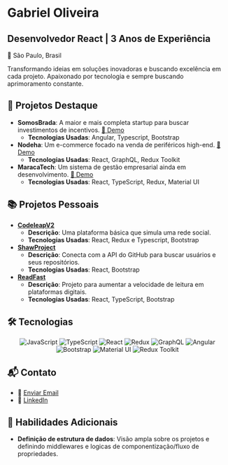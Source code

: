 # Gabriel Oliveira
## Desenvolvedor React | 3 Anos de Experiência

📍 São Paulo, Brasil

Transformando ideias em soluções inovadoras e buscando excelência em cada projeto. Apaixonado por tecnologia e sempre buscando aprimoramento constante.

## 🌱 Projetos Destaque
 <!-- 2. Descrição dos Projetos -->

- **SomosBrada**: A maior e mais completa startup para buscar investimentos de incentivos. [🚀 Demo](https://somosbrada.com.br/)
  - **Tecnologias Usadas**: Angular, Typescript, Bootstrap
- **Nodeha**: Um e-commerce focado na venda de periféricos high-end. [🚀 Demo](https://nodeha.com.br/)
  - **Tecnologias Usadas**: React, GraphQL, Redux Toolkit
- **MaracaTech**: Um sistema de gestão empresarial ainda em desenvolvimento. [🚀 Demo](https://maracatech.com)
  - **Tecnologias Usadas**: React, TypeScript, Redux, Material UI

## 📚 Projetos Pessoais
 <!-- 3. Repositórios Ativos -->

- **[CodeleapV2](https://github.com/GabrielMeneze/CodeleapV2)**
  - **Descrição**: Uma plataforma básica que simula uma rede social.
  - **Tecnologias Usadas**: React, Redux e Typescript, Bootstrap
- **[ShawProject](https://github.com/GabrielMeneze/shawproject)**
  - **Descrição**: Conecta com a API do GitHub para buscar usuários e seus repositórios.
  - **Tecnologias Usadas**: React, Bootstrap
- **[ReadFast](https://github.com/GabrielMeneze/ReadFast)**
  - **Descrição**: Projeto para aumentar a velocidade de leitura em plataformas digitais.
  - **Tecnologias Usadas**: React, TypeScript, Bootstrap

## 🛠 Tecnologias
<div align="center">

![JavaScript](https://img.shields.io/badge/-JavaScript-F7DF1E?style=for-the-badge&logo=javascript&logoColor=black)
![TypeScript](https://img.shields.io/badge/-TypeScript-007ACC?style=for-the-badge&logo=typescript&logoColor=white)
![React](https://img.shields.io/badge/-React-61DAFB?style=for-the-badge&logo=react&logoColor=white)
![Redux](https://img.shields.io/badge/-Redux-764ABC?style=for-the-badge&logo=redux&logoColor=white)
![GraphQL](https://img.shields.io/badge/-GraphQL-E434AA?style=for-the-badge&logo=graphql&logoColor=white)
![Angular](https://img.shields.io/badge/-Angular-DD0031?style=for-the-badge&logo=angular&logoColor=white)
![Bootstrap](https://img.shields.io/badge/-Bootstrap-7952B3?style=for-the-badge&logo=bootstrap&logoColor=white)
![Material UI](https://img.shields.io/badge/-MaterialUI-0081CB?style=for-the-badge&logo=material-ui&logoColor=white)
![Redux Toolkit](https://img.shields.io/badge/-ReduxToolkit-764ABC?style=for-the-badge&logo=redux&logoColor=white)

</div>

## 📬 Contato
- 📧 [Enviar Email](mailto:gabriel.menezesdev@gmail.com)
- 💼 [LinkedIn](https://www.linkedin.com/in/gabriel-oliveira-menezes-26bb101b5/)

## 🌟 Habilidades Adicionais

- **Definição de estrutura de dados**: Visão ampla sobre os projetos e definindo middlewares e logicas de componentização/fluxo de propriedades.

